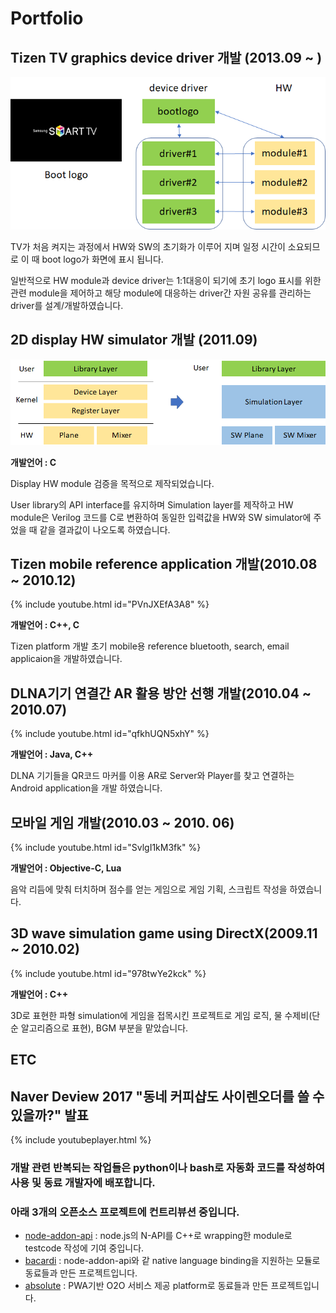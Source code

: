 # Portfolio


## Tizen TV graphics device driver 개발 (2013.09 ~ )
![](/image/bootlogo_driver.png)

TV가 처음 켜지는 과정에서 HW와 SW의 초기화가 이루어 지며 일정 시간이 소요되므로 이 때 boot logo가 화면에 표시 됩니다.

일반적으로 HW module과 device driver는 1:1대응이 되기에 초기 logo 표시를 위한 관련 module을 제어하고 해당 module에 대응하는 driver간 자원 공유를 관리하는 driver를 설계/개발하였습니다.


## 2D display HW simulator 개발 (2011.09)
![](/image/2D_simulator.png)

**개발언어 : C**

Display HW module 검증을 목적으로 제작되었습니다.


User library의 API interface를 유지하며 Simulation layer를 제작하고
HW module은 Verilog 코드를 C로 변환하여 동일한 입력값을 HW와 SW simulator에 주었을 때 같을 결과값이 나오도록 하였습니다.


## Tizen mobile reference application 개발(2010.08 ~ 2010.12)
{% include youtube.html id="PVnJXEfA3A8" %}  

**개발언어 : C++, C**

Tizen platform 개발 초기 mobile용 reference
bluetooth, search, email applicaion을 개발하였습니다.


## DLNA기기 연결간 AR 활용 방안 선행 개발(2010.04 ~ 2010.07)
{% include youtube.html id="qfkhUQN5xhY" %}  

**개발언어 : Java, C++**

DLNA 기기들을 QR코드 마커를 이용 AR로 Server와 Player를 찾고 연결하는
Android application을 개발 하였습니다.

## 모바일 게임 개발(2010.03 ~ 2010. 06)
{% include youtube.html id="SvlgI1kM3fk" %}  

**개발언어 : Objective-C, Lua**

음악 리듬에 맞춰 터치하며 점수를 얻는 게임으로
게임 기획, 스크립트 작성을 하였습니다.


## 3D wave simulation game using DirectX(2009.11 ~ 2010.02)
{% include youtube.html id="978twYe2kck" %}  

**개발언어 : C++**

3D로 표현한 파형 simulation에 게임을 접목시킨 프로젝트로
게임 로직, 물 수제비(단순 알고리즘으로 표현), BGM 부분을 맡았습니다.


## ETC

## Naver Deview 2017 "동네 커피샵도 사이렌오더를 쓸 수 있을까?" 발표
{% include youtubeplayer.html %}  

### 개발 관련 반복되는 작업들은 python이나 bash로 자동화 코드를 작성하여 사용 및 동료 개발자에 배포합니다.
### 아래 3개의 오픈소스 프로젝트에 컨트리뷰션 중입니다.
* [node-addon-api](https://github.com/nodejs/node-addon-api) : node.js의 N-API를 C++로 wrapping한 module로 testcode 작성에 기여 중입니다.
* [bacardi](https://github.com/lunchclass/bacardi) : node-addon-api와 같 native language binding을 지원하는 모듈로 동료들과 만든 프로젝트입니다.
* [absolute](https://github.com/lunchclass/absolute) : PWA기반 O2O 서비스 제공 platform로 동료들과 만든 프로젝트입니다.
